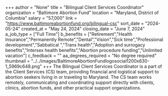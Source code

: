 +++
author = "None"
title = "Bilingual Client Services Coordinator"
organization = "Baltimore Abortion Fund"
location = "Maryland, District of Columbia"
salary = "57,000"
link = "https://www.baltimoreabortionfund.org/bilingual-csc"
sort_date = "2024-05-24"
created_at = "May 24, 2024"
closing_date = "June 7, 2024"
a_job_type = ["Full Time"]
b_benefits = ["Retirement","Health Insurance","Permanently Remote","Dental","Vision","Sick time","Professional development","Sabbatical ","Trans health","Adoption and surrogacy benefits","Intersex health benefits","Abortion procedure funding","Unlimited vacation"]
c_feedback = ""
aa_degrees_required = "No degree required"
thumbnail = "../../images/BaltimoreAbortionFundlogosocial1200x630-1_5969c648.png"
+++
The Bilingual Client Services Coordinator is a part of the Client Services (CS) team, providing financial and logistical support to abortion seekers living in or traveling to Maryland. The CS team works remotely, communicating and coordinating support directly with clients, clinics, abortion funds, and other practical support organizations.